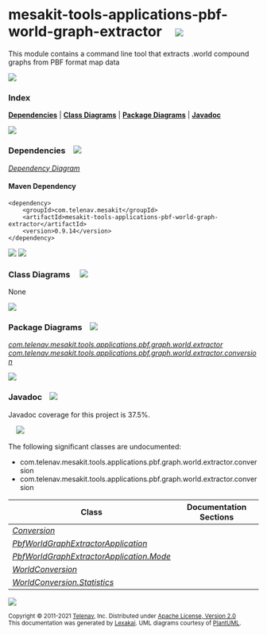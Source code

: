 [//]: # (start-user-text)



[//]: # (end-user-text)

# mesakit-tools-applications-pbf-world-graph-extractor &nbsp;&nbsp; <img src="https://telenav.github.io/telenav-assets/images/icons/gears-32.png" srcset="https://telenav.github.io/telenav-assets/images/icons/gears-32-2x.png 2x"/>

This module contains a command line tool that extracts .world compound graphs from PBF format map data

<img src="https://telenav.github.io/telenav-assets/images/separators/horizontal-line-512.png" srcset="https://telenav.github.io/telenav-assets/images/separators/horizontal-line-512-2x.png 2x"/>

### Index



[**Dependencies**](#dependencies) | [**Class Diagrams**](#class-diagrams) | [**Package Diagrams**](#package-diagrams) | [**Javadoc**](#javadoc)

<img src="https://telenav.github.io/telenav-assets/images/separators/horizontal-line-512.png" srcset="https://telenav.github.io/telenav-assets/images/separators/horizontal-line-512-2x.png 2x"/>

### Dependencies <a name="dependencies"></a> &nbsp;&nbsp; <img src="https://telenav.github.io/telenav-assets/images/icons/dependencies-32.png" srcset="https://telenav.github.io/telenav-assets/images/icons/dependencies-32-2x.png 2x"/>

[*Dependency Diagram*](https://www.mesakit.org/0.9.14/lexakai/mesakit-extensions/mesakit-tools/applications/pbf-world-graph-extractor/documentation/diagrams/dependencies.svg)

#### Maven Dependency

    <dependency>
        <groupId>com.telenav.mesakit</groupId>
        <artifactId>mesakit-tools-applications-pbf-world-graph-extractor</artifactId>
        <version>0.9.14</version>
    </dependency>

<img src="https://telenav.github.io/telenav-assets/images/separators/horizontal-line-128.png" srcset="https://telenav.github.io/telenav-assets/images/separators/horizontal-line-128-2x.png 2x"/>

[//]: # (start-user-text)



[//]: # (end-user-text)

<img src="https://telenav.github.io/telenav-assets/images/separators/horizontal-line-128.png" srcset="https://telenav.github.io/telenav-assets/images/separators/horizontal-line-128-2x.png 2x"/>

### Class Diagrams <a name="class-diagrams"></a> &nbsp; &nbsp; <img src="https://telenav.github.io/telenav-assets/images/icons/diagram-40.png" srcset="https://telenav.github.io/telenav-assets/images/icons/diagram-40-2x.png 2x"/>

None

<img src="https://telenav.github.io/telenav-assets/images/separators/horizontal-line-128.png" srcset="https://telenav.github.io/telenav-assets/images/separators/horizontal-line-128-2x.png 2x"/>

### Package Diagrams <a name="package-diagrams"></a> &nbsp;&nbsp; <img src="https://telenav.github.io/telenav-assets/images/icons/box-24.png" srcset="https://telenav.github.io/telenav-assets/images/icons/box-24-2x.png 2x"/>

[*com.telenav.mesakit.tools.applications.pbf.graph.world.extractor*](https://www.mesakit.org/0.9.14/lexakai/mesakit-extensions/mesakit-tools/applications/pbf-world-graph-extractor/documentation/diagrams/com.telenav.mesakit.tools.applications.pbf.graph.world.extractor.svg)  
[*com.telenav.mesakit.tools.applications.pbf.graph.world.extractor.conversion*](https://www.mesakit.org/0.9.14/lexakai/mesakit-extensions/mesakit-tools/applications/pbf-world-graph-extractor/documentation/diagrams/com.telenav.mesakit.tools.applications.pbf.graph.world.extractor.conversion.svg)

<img src="https://telenav.github.io/telenav-assets/images/separators/horizontal-line-128.png" srcset="https://telenav.github.io/telenav-assets/images/separators/horizontal-line-128-2x.png 2x"/>

### Javadoc <a name="javadoc"></a> &nbsp;&nbsp; <img src="https://telenav.github.io/telenav-assets/images/icons/books-24.png" srcset="https://telenav.github.io/telenav-assets/images/icons/books-24-2x.png 2x"/>

Javadoc coverage for this project is 37.5%.  
  
&nbsp; &nbsp; <img src="https://telenav.github.io/telenav-assets/images/meters/meter-40-96.png" srcset="https://telenav.github.io/telenav-assets/images/meters/meter-40-96-2x.png 2x"/>


The following significant classes are undocumented:  

- com.telenav.mesakit.tools.applications.pbf.graph.world.extractor.conversion  
- com.telenav.mesakit.tools.applications.pbf.graph.world.extractor.conversion

| Class | Documentation Sections |
|---|---|
| [*Conversion*](https://www.mesakit.org/0.9.14/javadoc/mesakit-extensions/mesakit.tools.applications.pbf.world.graph.extractor///////////////////////////////////////////////////////////////////////////////////////.html) |  |  
| [*PbfWorldGraphExtractorApplication*](https://www.mesakit.org/0.9.14/javadoc/mesakit-extensions/mesakit.tools.applications.pbf.world.graph.extractor///////////////////////////////////////////////////////////////////////////////////////////////////.html) |  |  
| [*PbfWorldGraphExtractorApplication.Mode*](https://www.mesakit.org/0.9.14/javadoc/mesakit-extensions/mesakit.tools.applications.pbf.world.graph.extractor////////////////////////////////////////////////////////////////////////////////////////////////////////.html) |  |  
| [*WorldConversion*](https://www.mesakit.org/0.9.14/javadoc/mesakit-extensions/mesakit.tools.applications.pbf.world.graph.extractor////////////////////////////////////////////////////////////////////////////////////////////.html) |  |  
| [*WorldConversion.Statistics*](https://www.mesakit.org/0.9.14/javadoc/mesakit-extensions/mesakit.tools.applications.pbf.world.graph.extractor///////////////////////////////////////////////////////////////////////////////////////////////////////.html) |  |  

[//]: # (start-user-text)



[//]: # (end-user-text)

<img src="https://telenav.github.io/telenav-assets/images/separators/horizontal-line-512.png" srcset="https://telenav.github.io/telenav-assets/images/separators/horizontal-line-512-2x.png 2x"/>

<sub>Copyright &#169; 2011-2021 [Telenav](https://telenav.com), Inc. Distributed under [Apache License, Version 2.0](LICENSE)</sub>  
<sub>This documentation was generated by [Lexakai](https://lexakai.org). UML diagrams courtesy of [PlantUML](https://plantuml.com).</sub>
